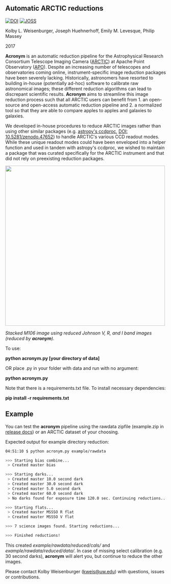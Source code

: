 ## Automatic ARCTIC reductions
[![DOI](https://zenodo.org/badge/56095291.svg)](https://zenodo.org/badge/latestdoi/56095291) 
[![JOSS](http://joss.theoj.org/papers/a3d09040637afbcff0a01e0d77c563cf/status.svg)](http://joss.theoj.org/papers/a3d09040637afbcff0a01e0d77c563cf)

Kolby L. Weisenburger, Joseph Huehnerhoff, Emily M. Levesque, Philip Massey

2017

**Acronym** is an automatic reduction pipeline for the Astrophysical Research Consortium Telescope Imaging Camera ([ARCTIC](http://www.apo.nmsu.edu/arc35m/Instruments/ARCTIC/)) at Apache Point Observatory ([APO](http://www.apo.nmsu.edu/)). Despite an increasing number of telescopes and observatories coming online, instrument-specific image reduction packages have been severely lacking. Historically, astronomers have resorted to building in-house (potentially ad-hoc) software to calibrate raw astronomical images; these different reduction algorithms can lead to discrepant scientific results. **Acronym** aims to streamline this image reduction process such that all ARCTIC users can benefit from 1. an open-source and open-access automatic reduction pipeline and 2. a normalized tool so that they are able to compare apples to apples and galaxies to galaxies. 

We developed in-house procedures to reduce ARCTIC images rather than using other similar packages (e.g. [astropy's ccdproc](https://github.com/astropy/ccdproc), [DOI: 10.5281/zenodo.47652](https://zenodo.org/record/47652)) to handle ARCTIC's various CCD readout modes. While these unique readout modes could have been enveloped into a helper function and used in tandem with astropy's ccdproc, we wished to maintain a package that was curated specifically for the ARCTIC instrument and that did not rely on preexisting reduction packages.

<img src="https://github.com/kweis/acronym/blob/master/docs/Aligned_m106.png" width="500" height="500" align="middle"/>

_Stacked M106 image using reduced Johnson V, R, and I band images (reduced by **acronym**)._


To use:

**python acronym.py [your directory of data]**

OR place .py in your folder with data and run with no argument:

**python acronym.py**

Note that there is a requirements.txt file. To install necessary dependencies:

**pip install -r requirements.txt**

## Example

You can test the **acronym** pipeline using the rawdata zipfile (example.zip in [release docs](https://github.com/kweis/acronym/releases/tag/v1.0.1)) or an ARCTIC dataset of your choosing. 


Expected output for example directory reduction:

  ```bash
04:51:10 $ python acronym.py example/rawdata

 >>> Starting bias combine...
   > Created master bias

 >>> Starting darks...
   > Created master 10.0 second dark
   > Created master 30.0 second dark
   > Created master 5.0 second dark
   > Created master 60.0 second dark
   > No darks found for exposure time 120.0 sec. Continuing reductions...

 >>> Starting flats...
   > Created master MSSSO R flat
   > Created master MSSSO V flat

 >>> 7 science images found. Starting reductions...

 >>> Finished reductions! 
  ```
  
  This created _example/rawdata/reduced/cals/_ and _example/rawdata/reduced/data/_. In case of missing select calibration (e.g. 30 second darks), **acronym** will alert you, but continue to reduce the other images. 
  

Please contact Kolby Weisenburger (kweis@uw.edu) with questions, issues or contributions. 